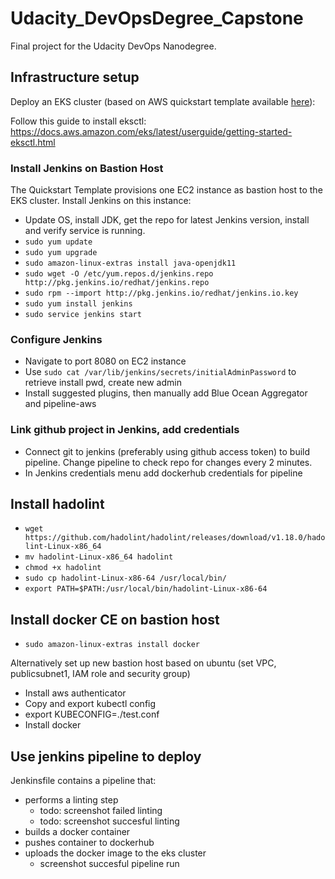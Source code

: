 # Udacity_DevOpsDegree_Capstone
Final project for the Udacity DevOps Nanodegree. 

## Infrastructure setup
Deploy an EKS cluster (based on AWS quickstart template available [here](https://aws.amazon.com/de/quickstart/architecture/amazon-eks/)):

Follow this guide to install eksctl:
https://docs.aws.amazon.com/eks/latest/userguide/getting-started-eksctl.html

### Install Jenkins on Bastion Host
The Quickstart Template provisions one EC2 instance as bastion host to the EKS cluster. Install Jenkins on this instance:
- Update OS, install JDK, get the repo for latest Jenkins version, install and verify service is running.
- `sudo yum update`
- `sudo yum upgrade`
- `sudo amazon-linux-extras install java-openjdk11`
- `sudo wget -O /etc/yum.repos.d/jenkins.repo http://pkg.jenkins.io/redhat/jenkins.repo`
- `sudo rpm --import http://pkg.jenkins.io/redhat/jenkins.io.key`
- `sudo yum install jenkins`
- `sudo service jenkins start`

### Configure Jenkins
- Navigate to port 8080 on EC2 instance
- Use `sudo cat /var/lib/jenkins/secrets/initialAdminPassword` to retrieve install pwd, create new admin
- Install suggested plugins, then manually add Blue Ocean Aggregator and pipeline-aws

### Link github project in Jenkins, add credentials
- Connect git to jenkins (preferably using github access token) to build pipeline. Change pipeline to check repo for changes every 2 minutes.
- In Jenkins credentials menu add dockerhub credentials for pipeline

## Install hadolint
- `wget https://github.com/hadolint/hadolint/releases/download/v1.18.0/hadolint-Linux-x86_64`
- `mv hadolint-Linux-x86_64 hadolint`
- `chmod +x hadolint`
- `sudo cp hadolint-Linux-x86-64 /usr/local/bin/`
- `export PATH=$PATH:/usr/local/bin/hadolint-Linux-x86-64`


## Install docker CE on bastion host
- `sudo amazon-linux-extras install docker`

Alternatively set up new bastion host based on ubuntu (set VPC, publicsubnet1, IAM role and security group)
- Install aws authenticator
- Copy and export kubectl config
- export KUBECONFIG=./test.conf   
- Install docker



## Use jenkins pipeline to deploy
Jenkinsfile contains a pipeline that:
- performs a linting step
    - todo: screenshot failed linting
    - todo: screenshot succesful linting
- builds a docker container
- pushes container to dockerhub
- uploads the docker image to the eks cluster
    - screenshot succesful pipeline run




